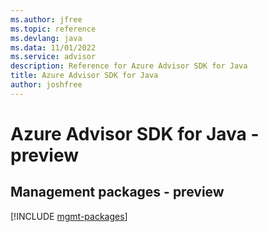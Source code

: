 ```yaml
---
ms.author: jfree
ms.topic: reference
ms.devlang: java
ms.data: 11/01/2022
ms.service: advisor
description: Reference for Azure Advisor SDK for Java
title: Azure Advisor SDK for Java
author: joshfree
---
```

# Azure Advisor SDK for Java - preview

## Management packages - preview
[!INCLUDE [mgmt-packages](advisor-mgmt-index.md)]
